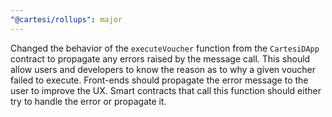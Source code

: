 ```yaml
---
"@cartesi/rollups": major
---
```


Changed the behavior of the `executeVoucher` function from the `CartesiDApp` contract to propagate any errors raised by the message call.
This should allow users and developers to know the reason as to why a given voucher failed to execute.
Front-ends should propagate the error message to the user to improve the UX.
Smart contracts that call this function should either try to handle the error or propagate it.
